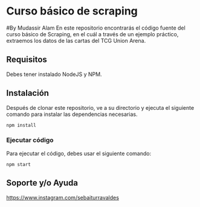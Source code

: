 # Curso básico de scraping
#By Mudassir Alam
En este repositorio encontrarás el código fuente del curso básico de Scraping, en el cuál a través de un ejemplo práctico, extraemos los datos de las cartas del TCG Union Arena.

## Requisitos

Debes tener instalado NodeJS y NPM.

## Instalación

Después de clonar este repositorio, ve a su directorio y ejecuta el siguiente comando para instalar las dependencias necesarias.

```cli
npm install
```

### Ejecutar código

Para ejecutar el código, debes usar el siguiente comando:

```cli
npm start
```


## Soporte y/o Ayuda

https://www.instagram.com/sebaiturravaldes
